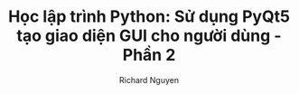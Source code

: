 ---
layout: post
title:  "Học lập trình Python: Sử dụng PyQt5 tạo giao diện GUI cho người dùng - Phần 2"
categories: Python
tags: Python PyQt5 GUI
author: Richard Nguyen
description: tạo giao diện người dùng gui với PyQt5.
---